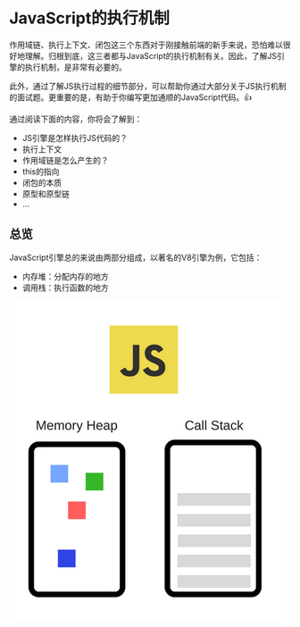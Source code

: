 # JavaScript的执行机制

作用域链、执行上下文、闭包这三个东西对于刚接触前端的新手来说，恐怕难以很好地理解。归根到底，这三者都与JavaScript的执行机制有关。因此，了解JS引擎的执行机制，是非常有必要的。

此外，通过了解JS执行过程的细节部分，可以帮助你通过大部分关于JS执行机制的面试题。更重要的是，有助于你编写更加通顺的JavaScript代码。:thumbsup:

通过阅读下面的内容，你将会了解到：
* JS引擎是怎样执行JS代码的？
* 执行上下文
* 作用域链是怎么产生的？
* this的指向
* 闭包的本质
* 原型和原型链
* ...

## 总览

JavaScript引擎总的来说由两部分组成，以著名的V8引擎为例，它包括：
* 内存堆：分配内存的地方
* 调用栈：执行函数的地方

![img](https://raw.githubusercontent.com/Rana1257/Front-end-Collections/master/static/img/JavaScript%E7%9A%84%E6%89%A7%E8%A1%8C%E6%9C%BA%E5%88%B6-%E5%9B%BE1.PNG)
